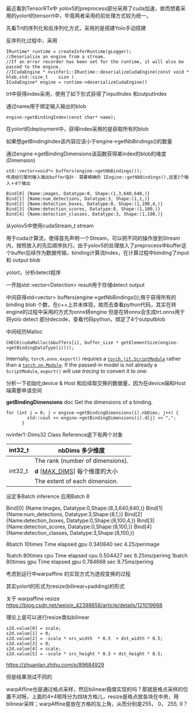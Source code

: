 #

最近看到TensorRTx中 yolov5的preprocess部分采用了cuda加速，故而想着采用的yolort的tensorrt中，毕竟两者采用的前处理方式较为统一。

先看Trt的序列化和反序列化方式，采用的是搭建Yolo手动搭建

反序列化过程中，采用

```
IRuntime* runtime = createInferRuntime(gLogger);
//Deserialize an engine from a stream.
//If an error recorder has been set for the runtime, it will also be passed to the engine.
//ICudaEngine * nvinfer1::IRuntime::deserializeCudaEngine(const void *  	blob,std::size_t  	size ) 	
ICudaEngine* engine = runtime->deserializeCudaEngine()
```

trt中获得index采用，使用了如下形式获得了inputIndex 和outputIndex

通过name用于绑定输入输出的blob



```
engine->getBindingIndex(const char* name);
```

在yolort的deployment中，获得index采用的是获取所有的blob

如果想getBindingIndex该内容应该小于engine->getNbBindings()的数量

通过engine->getBindingDimensions该函数获得某index的blob的维度(Dimension)

```
std::vector<void*> buffers(engine->getNbBindings());
传递给引擎的输入输出buffer指针- 需要精确的 IEngine::getNbBindings(),这里1个输入＋4个输出
```

```
Bind[0] {Name:images, Datatype:0, Shape:(1,3,640,640,)}
Bind[1] {Name:num_detections, Datatype:3, Shape:(1,1,)}
Bind[2] {Name:detection_boxes, Datatype:0, Shape:(1,100,4,)}
Bind[3] {Name:detection_scores, Datatype:0, Shape:(1,100,)}
Bind[4] {Name:detection_classes, Datatype:3, Shape:(1,100,)}
```

从yolov5中使用cudaStream_t stream

用于cuda计算流，使得首先声明一个Stream，可以把不同的操作放到Stream内，按照放入的先后顺序执行。由于yolov5的处理放入了preprocess中buffer这个buffer后续作为数据传输，binding计算流Index，在计算过程中binding了input 和 output blob



yolort，分析detect程序

一开始std::vector\<Detection> result用于存储detect output

中间获得std\<vector> buffers(engine->getNbBindings());用于获得所有的binding blob 个数，在c++上并未体现，故而去查看python代码，其实在转engine的过程中采用的方式为onnx转engine 但是在转onnx会生成trt.onnx用于将yolo detect 部分decode，查看代码python，绑定了4个outputblob

中间经历Malloc    

```
CHECK(cudaMalloc(&buffers[i], buffer_size * getElementSize(engine->getBindingDataType(i))));
```

Internally, `torch.onnx.export()` requires a [`torch.jit.ScriptModule`](https://pytorch.org/docs/stable/generated/torch.jit.ScriptModule.html#torch.jit.ScriptModule) rather than a [`torch.nn.Module`](https://pytorch.org/docs/stable/generated/torch.nn.Module.html#torch.nn.Module). If the passed-in model is not already a `ScriptModule`, `export()` will use *tracing* to convert it to one:



分析一下初始化device & Host 和后续取交换的数据量，因为在device端和Host端需要申请空间

**getBindingDimensions**  doc Get the dimensions of a binding. 

```
for (int j = 0; j < engine->getBindingDimensions(i).nbDims; j++) {
        std::cout << engine->getBindingDimensions(i).d[j] << ",";
      }
```

nvinfer1::Dims32 Class Reference底下有两个对象

| int32_t | **nbDims** 多少维度                                          |
| ------- | ------------------------------------------------------------ |
|         | The rank (number of dimensions).                             |
| int32_t | **d** [[MAX_DIMS](https://docs.nvidia.com/deeplearning/tensorrt/archives/tensorrt-823/api/c_api/classnvinfer1_1_1_dims32.html#a7fbc72600de48c63141f3a83d9df0150)] 每个维度的大小 |
|         | The extent of each dimension.                                |

设定多Batch inference 应用Batch 8

  Bind[0] {Name:images, Datatype:0,Shape:(8,3,640,640,)}
  Bind[1] {Name:num_detections, Datatype:3,Shape:(8,1,)}
  Bind[2] {Name:detection_boxes, Datatype:0,Shape:(8,100,4,)}
  Bind[3] {Name:detection_scores, Datatype:0,Shape:(8,100,)}
  Bind[4] {Name:detection_classes, Datatype:3,Shape:(8,100,)}

8batch 10times Time elapsed gpu 0.340840 sec 4.25/perimage

1batch 80times cpu Time elapsed cpu 0.504427 sec 6.25ms/perimg
1batch 80times gpu Time elapsed gpu 0.784668 sec 9.75ms/perimg

考虑到运行中warpaffine 的实现方式为透视变换的过程

其实yolort的形式为resize(bilinear+padding)的形式

关于 warpaffine resize https://blog.csdn.net/weixin_42398658/article/details/121019668

理论上是可以进行resize类似bilinear

```
s2d.value[0] = scale;
s2d.value[1] = 0;
s2d.value[2] = -scale * src_width  * 0.5  + dst_width * 0.5;
s2d.value[3] = 0;
s2d.value[4] = scale;
s2d.value[5] = -scale * src_height * 0.5 + dst_height * 0.5;
```

https://zhuanlan.zhihu.com/p/89684929

但是结果测试不同的

warpAffine也是通过格点采样，然后bilinear插值实现的吗？那就是格点采样的位置不对呀。上面的4*4矩阵分为四块方格儿，resize是格点放各块在中央，用bilinear采样；warpAffine是放在方格的左上角，从而分别是255， 0， 255, 0？
